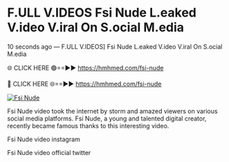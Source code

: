 # F.ULL V.IDEOS Fsi Nude L.eaked V.ideo V.iral On S.ocial M.edia

10 seconds ago — F.ULL V.IDEOS] Fsi Nude L.eaked V.ideo V.iral On S.ocial M.edia

🌐 CLICK HERE 🟢==►► https://hmhmed.com/fsi-nude

🔴 CLICK HERE 🌐==►► https://hmhmed.com/fsi-nude

[![Fsi Nude](https://i.imgur.com/dJHk4Zq.gif)](https://hmhmed.com/fsi-nude)

Fsi Nude video took the internet by storm and amazed viewers on various social media platforms. Fsi Nude, a young and talented digital creator, recently became famous thanks to this interesting video.

Fsi Nude video instagram

Fsi Nude video official twitter